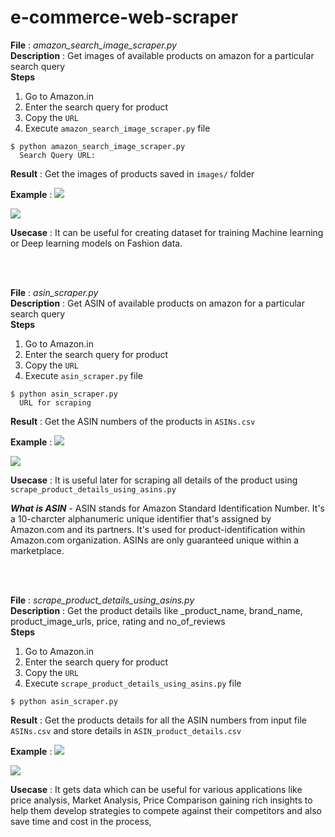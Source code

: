 
# e-commerce-web-scraper

**File** : *_amazon_search_image_scraper.py_*<br>
**Description** : Get images of available products on amazon for a particular search query <br>
**Steps** 
1. Go to Amazon.in
2. Enter the search query for product 
3. Copy the `URL` 
4. Execute `amazon_search_image_scraper.py` file
``` console
$ python amazon_search_image_scraper.py
  Search Query URL: 
   ```
**Result** : Get the images of products saved in `images/` folder 

**Example** :
![](/ReadmeImages/eg1img1.png)

![](/ReadmeImages/eg1img2.png)

**Usecase** : 
It can be useful for creating dataset for training Machine learning or Deep learning models on Fashion data.

<br>
<br>

**File** : *_asin_scraper.py_*<br>
**Description** : Get ASIN of available products on amazon for a particular search query<br>
**Steps** 
1. Go to Amazon.in
2. Enter the search query for product 
3. Copy the `URL` 
4. Execute `asin_scraper.py` file
``` console
$ python asin_scraper.py 
  URL for scraping
   ```
**Result** : Get the ASIN numbers of the products in `ASINs.csv`

**Example** :
![](/ReadmeImages/eg2img1.png)

![](/ReadmeImages/eg2img2.png)

**Usecase** : 
It is useful later for scraping all details of the product using `scrape_product_details_using_asins.py`

**_What is ASIN_** - ASIN stands for Amazon Standard Identification Number. It's a 10-charcter alphanumeric unique identifier that's assigned by Amazon.com and its partners. It's used for product-identification within Amazon.com organization. ASINs are only guaranteed unique within a marketplace.

<br>
<br>

**File** : *_scrape_product_details_using_asins.py_*<br>
**Description** : Get the product details like _product_name, brand_name, product_image_urls, price, rating and no_of_reviews<br>
**Steps** 
1. Go to Amazon.in
2. Enter the search query for product 
3. Copy the `URL` 
4. Execute `scrape_product_details_using_asins.py` file
``` console
$ python asin_scraper.py 
   ```
**Result** : Get the products details for all the ASIN numbers from input file `ASINs.csv` and store details in `ASIN_product_details.csv`

**Example** :
![](/ReadmeImages/eg3img1.png)

![](/ReadmeImages/eg3img2.png)

**Usecase** : 
It gets data which can be useful for various applications like price analysis, Market Analysis, Price Comparison gaining rich insights to help them develop strategies to compete against their competitors and also save time and cost in the process, 
